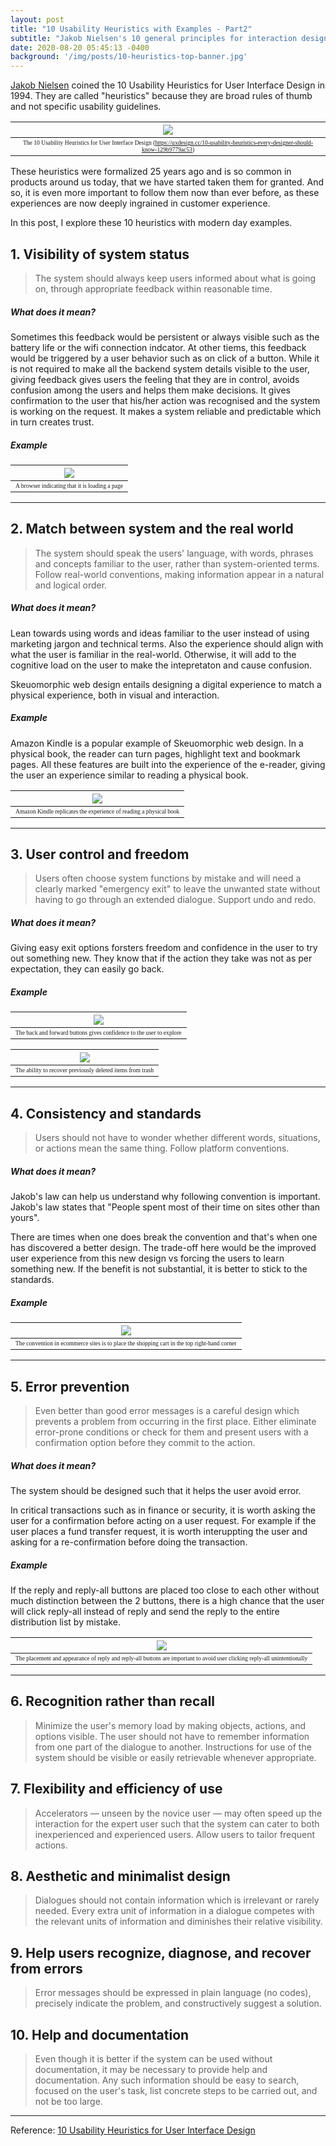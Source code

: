 ```yaml
---
layout: post
title: "10 Usability Heuristics with Examples - Part2"
subtitle: "Jakob Nielsen's 10 general principles for interaction design"
date: 2020-08-20 05:45:13 -0400
background: '/img/posts/10-heuristics-top-banner.jpg'
---
```

[Jakob Nielsen](https://www.nngroup.com/articles/author/jakob-nielsen/) coined the 10 Usability Heuristics for User Interface Design in 1994. They are called "heuristics" because they are broad rules of thumb and not specific usability guidelines. 

|![](/img/posts/10-heuristics.png)| 
|:--:| 
| <span style="font-family:Papyrus; font-size:.6em;">The 10 Usability Heuristics for User Interface Design (https://uxdesign.cc/10-usability-heuristics-every-designer-should-know-129b9779ac53)</span>|

These heuristics were formalized 25 years ago and is so common in products around us today, that we have started taken them for granted. And so, it is even more important to follow them now than ever before, as these experiences are now deeply ingrained in customer experience.

In this post, I explore these 10 heuristics with modern day examples. 

## 1. Visibility of system status
> The system should always keep users informed about what is going on, through appropriate feedback within reasonable time.

##### What does it mean? 
Sometimes this feedback would be persistent or always visible such as the battery life or the wifi connection indcator. At other tiems, this feedback would be triggered by a user behavior such as on click of a button. While it is not required to make all the backend system details visible to the user, giving feedback gives users the feeling that they are in control, avoids confusion among the users and helps them make decisions. It gives confirmation to the user that his/her action was recognised and the system is working on the request. It makes a system reliable and predictable which in turn creates trust.

##### Example 

|![](/img/posts/10-heuristics-1.png)| 
|:--:| 
| <span style="font-family:Papyrus; font-size:.6em;">A browser indicating that it is loading a page</span>|
  
----
  
## 2. Match between system and the real world

> The system should speak the users' language, with words, phrases and concepts familiar to the user, rather than system-oriented terms. Follow real-world conventions, making information appear in a natural and logical order.

##### What does it mean? 
Lean towards using words and ideas familiar to the user instead of using marketing jargon and technical terms. Also the experience should align with what the user is familiar in the real-world. Otherwise, it will add to the cognitive load on the user to make the intepretaton and cause confusion.

Skeuomorphic web design entails designing a digital experience to match a physical experience, both in visual and interaction.

##### Example 
Amazon Kindle is a popular example of Skeuomorphic web design. In a physical book, the reader can turn pages, highlight text and bookmark pages. All these features are built into the experience of the e-reader, giving the user an experience similar to reading a physical book.   

|![](/img/posts/10-heuristics-2.jpg)| 
|:--:| 
| <span style="font-family:Papyrus; font-size:.6em;">Amazon Kindle replicates the experience of reading a physical book</span>|
  
----
  
## 3. User control and freedom

> Users often choose system functions by mistake and will need a clearly marked "emergency exit" to leave the unwanted state without having to go through an extended dialogue. Support undo and redo.

##### What does it mean? 
Giving easy exit options forsters freedom and confidence in the user to try out something new. They know that if the action they take was not as per expectation, they can easily go back.

##### Example 

|![](/img/posts/10-heuristics-3.png)| 
|:--:| 
| <span style="font-family:Papyrus; font-size:.6em;">The back and forward buttons gives confidence to the user to explore</span>|
  
      

|![](/img/posts/10-heuristics-3-2.png)| 
|:--:| 
| <span style="font-family:Papyrus; font-size:.6em;">The ability to recover previously deleted items from trash</span>|
  
----

## 4. Consistency and standards

> Users should not have to wonder whether different words, situations, or actions mean the same thing. Follow platform conventions.

##### What does it mean? 
Jakob's law can help us understand why following convention is important. Jakob's law states that "People spent most of their time on sites other than yours".

There are times when one does break the convention and that's when one has discovered a better design. The trade-off here would be the improved user experience from this new design vs forcing the users to learn something new. If the benefit is not substantial, it is better to stick to the standards.

##### Example 

|![](/img/posts/10-heuristics-4.png)| 
|:--:| 
| <span style="font-family:Papyrus; font-size:.6em;">The convention in ecommerce sites is to place the shopping cart in the top right-hand corner</span>|    
  
----    
     
## 5. Error prevention

> Even better than good error messages is a careful design which prevents a problem from occurring in the first place. Either eliminate error-prone conditions or check for them and present users with a confirmation option before they commit to the action.

##### What does it mean? 
The system should be designed such that it helps the user avoid error.

In critical transactions such as in finance or security, it is worth asking the user for a confirmation before acting on a user request. For example if the user places a fund transfer request, it is worth interuppting the user and asking for a re-confirmation before doing the transaction.

##### Example 

If the reply and reply-all buttons are placed too close to each other without much distinction between the 2 buttons, there is a high chance that the user will click reply-all instead of reply and send the reply to the entire distribution list by mistake.

|![](/img/posts/10-heuristics-5.png)| 
|:--:| 
| <span style="font-family:Papyrus; font-size:.6em;">The placement and appearance of reply and reply-all buttons are important to avoid user clicking reply-all unintentionally</span>|    
  
----    
     


## 6. Recognition rather than recall

> Minimize the user's memory load by making objects, actions, and options visible. The user should not have to remember information from one part of the dialogue to another. Instructions for use of the system should be visible or easily retrievable whenever appropriate.


## 7. Flexibility and efficiency of use

> Accelerators — unseen by the novice user — may often speed up the interaction for the expert user such that the system can cater to both inexperienced and experienced users. Allow users to tailor frequent actions.



## 8. Aesthetic and minimalist design

> Dialogues should not contain information which is irrelevant or rarely needed. Every extra unit of information in a dialogue competes with the relevant units of information and diminishes their relative visibility.



## 9. Help users recognize, diagnose, and recover from errors

> Error messages should be expressed in plain language (no codes), precisely indicate the problem, and constructively suggest a solution.


## 10. Help and documentation

> Even though it is better if the system can be used without documentation, it may be necessary to provide help and documentation. Any such information should be easy to search, focused on the user's task, list concrete steps to be carried out, and not be too large.

---
Reference: [10 Usability Heuristics for User Interface Design](https://www.nngroup.com/articles/ten-usability-heuristics/)